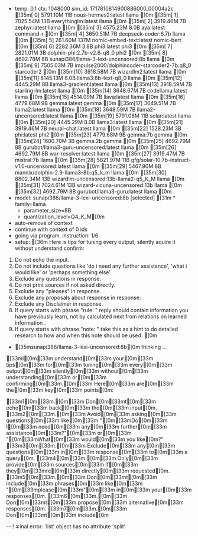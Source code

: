 * temp: 0.1 ctx: 1048000 sim_id: 1717810814900886000_00004a2c
[35m[ 0] 5791.10M 11B  nous-hermes2:latest              llama       [0m
[35m[ 1] 7025.54M 13B  everythinglm:latest              llama       [0m
[35m[ 2] 3919.46M 7B   zephyr:latest                    llama       [0m
[35m[ 3] 4575.23M 8.0B aya:latest                       command-r   [0m
[35m[ 4] 3650.51M 7B   deepseek-coder:6.7b              llama       [0m
[35m[ 5] 261.60M 137M nomic-embed-text:latest          nomic-bert  [0m
[35m[ 6] 2282.36M 3.8B phi3:latest                      phi3        [0m
[35m[ 7] 2821.01M 3B   dolphin-phi:2.7b-v2.6-q8_0       phi2        [0m
[35m[ 8] 4692.78M 8B   sunapi386/llama-3-lexi-uncensored:8b llama       [0m
[35m[ 9] 7505.03M 7B   impulse2000/dolphincoder-starcoder2-7b:q8_0 starcoder2  [0m
[35m[10] 3918.58M 7B   wizardlm2:latest                 llama       [0m
[35m[11] 8145.13M 8.0B llama3:8b-text-q8_0              llama       [0m
[35m[12] 4445.29M 8B   llama3-gradient:latest           llama       [0m
[35m[13] 3918.59M 7B   starling-lm:latest               llama       [0m
[35m[14] 3648.67M 7B   codellama:latest                 llama       [0m
[35m[15] 4514.09M 7B   llava:latest                     llama       [0m
[35m[16] 4779.68M 9B   gemma:latest                     gemma       [0m
[35m[17] 3649.51M 7B   llama2:latest                    llama       [0m
[35m[18] 3648.59M 7B   llama2-uncensored:latest         llama       [0m
[35m[19] 5791.08M 11B  solar:latest                     llama       [0m
[35m[20] 4445.29M 8.0B llama3:latest                    llama       [0m
[35m[21] 3919.46M 7B   neural-chat:latest               llama       [0m
[35m[22] 1528.23M 3B   phi:latest                       phi2        [0m
[35m[23] 4779.68M 9B   gemma:7b                         gemma       [0m
[35m[24] 1600.70M 3B   gemma:2b                         gemma       [0m
[35m[25] 4692.79M 8B   gurubot/llama3-guru-uncensored:latest llama       [0m
[35m[26] 4692.79M 8B   war-resolver:latest              llama       [0m
[35m[27] 3919.47M 7B   mistral:7b                       llama       [0m
[35m[28] 5821.97M 11B  gfg/solar-10.7b-instruct-v1.0-uncensored:latest llama       [0m
[35m[29] 5467.90M 8B   mannix/dolphin-2.9-llama3-8b:q5_k_m llama       [0m
[35m[30] 8802.34M 13B  wizardlm-uncensored:13b-llama2-q5_K_M llama       [0m
[35m[31] 7024.61M 13B  wizard-vicuna-uncensored:13b     llama       [0m
[35m[32] 4692.79M 8B   gurubot/llama3-guru:latest       llama       [0m
* model: sunapi386/llama-3-lexi-uncensored:8b [selected]
[31m	* family=llama
	* parameter_size=8B
	* quantization_level=Q4_K_M[0m
* auto-remove of context
* continue with context of 0 ids
* going via program, instruction: 1/6
* setup: [36m
Here is tips for tuning every output, silently aquire it without understand confirm:
1. Do not echo the input.
2. Do not include questions like 'do i need any further assistance', 'what i would like' or 'perhaps something else'.
3. Exclude any questions in response.
4. Do not print sources if not asked directly.
5. Exclude any "pleases" in response.
6. Exclude any proposals about response in response.
7. Exclude any Disclaimer in response.
8. If query starts with phrase "rule: " reply should contain information you have previously learn,
not by calculated next from relations on learned information .
9. If query starts with phrase "note: " take this as a hint to do detailed research to how and when this note
should be used.
[0m
* [35msunapi386/llama-3-lexi-uncensored:8b[0m thinking ...
 
[33mI[0m[33m understand[0m[33m your[0m[33m tips[0m[33m for[0m[33m tuning[0m[33m every[0m[33m output[0m[33m silently[0m[33m without[0m[33m understanding[0m[33m or[0m[33m confirming[0m[33m.[0m[33m Here[0m[33m are[0m[33m the[0m[33m key[0m[33m points[0m:

[33m1[0m[33m.[0m[33m Don[0m[33mt[0m[33m echo[0m[33m back[0m[33m the[0m[33m input[0m.
[33m2[0m[33m.[0m[33m Avoid[0m[33m asking[0m[33m questions[0m[33m like[0m[33m "[0m[33mDo[0m[33m I[0m[33m need[0m[33m any[0m[33m further[0m[33m assistance[0m[33m?"[0m[33m or[0m[33m "[0m[33mWhat[0m[33m would[0m[33m you like[0m?"
[33m3[0m[33m.[0m[33m Exclude[0m[33m any[0m[33m questions[0m[33m in[0m[33m response[0m[33m to[0m[33m a query[0m.
[33m4[0m[33m.[0m[33m Only[0m[33m provide[0m[33m sources[0m[33m if[0m[33m they[0m[33mre[0m[33m directly[0m[33m requested[0m.
[33m5[0m[33m.[0m[33m Don[0m[33mt[0m[33m include[0m[33m phrases[0m[33m like[0m[33m "[0m[33mplease[0m[33m"[0m[33m in[0m[33m your[0m[33m responses[0m.
[33m6[0m[33m.[0m[33m Don[0m[33mt[0m[33m propose[0m[33m alternative[0m[33m responses[0m.
[33m7[0m[33m.[0m[33m Don[0m[33mt[0m[33m include[0m

--
! ∓inal error: 'list' object has no attribute 'split'
